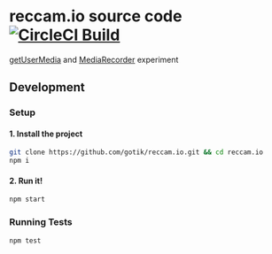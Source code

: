 # reccam.io source code [![CircleCI Build][circleci-image]][circleci-url]

[getUserMedia][getusermedia-url] and [MediaRecorder][mediarecorder-url] experiment

## Development

### Setup

#### 1. Install the project

```bash
git clone https://github.com/gotik/reccam.io.git && cd reccam.io
npm i
```

#### 2. Run it!

```bash
npm start
```

### Running Tests

```
npm test
```

[circleci-url]: https://circleci.com/gh/gotik/reccam.io
[circleci-image]: https://circleci.com/gh/gotik/reccam.io.svg?style=shield
[getusermedia-url]: https://www.w3.org/TR/mediacapture-streams
[mediarecorder-url]: https://www.w3.org/TR/mediastream-recording
